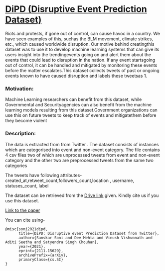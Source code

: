 # [DiPD (Disruptive Event Prediction Dataset)](https://arxiv.org/abs/2111.15629)
Riots and protests, if gone out of control, can cause havoc in a country. We have seen examples of this, suchas the BLM movement, climate strikes, etc., which caused worldwide disruption. Our motive behind creatingthis dataset was to use it to develop machine learning systems that can give its users insight into the trendingevents going on and alert them about the events that could lead to disruption in the nation. If any event startsgoing out of control, it can be handled and mitigated by monitoring these events before the matter escalates.This dataset collects tweets of past or ongoing events known to have caused disruption and labels these tweetsas 1.

### Motivation:
Machine Learning researchers can benefit from this dataset, while Governmental and Securityagencies can also benefit from the machine learning models resulting from this dataset.Government organizations can use this on future tweets to keep track of events and mitigatethem before they become violent

### Description:
The data is extracted from from Twitter . The dataset consists of instances which are categorised into event and non-event category. The file contains 4 csv files two of which are unprocessed tweets from event and non-event category and the other two are preprocessed tweets from the same two categories

The tweets have following attributes- created_at,retweet_count,followers_count,location , username, statuses_count, label

The dataset can be retrieved from the [Drive link](https://drive.google.com/drive/folders/1hFvG6Gzr3bcUxblKb3wpOfO1acBwMyDk?usp=sharing) given. Kindly cite us if you use this dataset.

[Link to the paper](https://arxiv.org/abs/2111.15629)

You can cite using-
```
@misc{soni2021dipd,
      title={DiPD: Disruptive event Prediction Dataset from Twitter}, 
      author={Sanskar Soni and Dev Mehta and Vinush Vishwanath and Aditi Seetha and Satyendra Singh Chouhan},
      year={2021},
      eprint={2111.15629},
      archivePrefix={arXiv},
      primaryClass={cs.SI}
}
```
